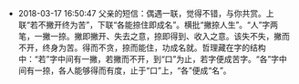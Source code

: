 - 2018-03-17 16:50:47 父亲的短信：偶遇一联，觉得不错，与你共赏。上联“若不撇开终为苦”，下联“各能捺住即成名”。横批“撇捺人生”。“人”字两笔，一撇一捺。撇即撇开、失去之意，捺即得到、收入之意。该失不失，撇而不开，终身为苦。得而不贪，捺而能住，功成名就。哲理藏在字的结构中：“若”字中间有一撇，若撇而不开，到“口”为止，若字便成苦字。“各”字中间有一捺，各人能够得而有度，止于“口”上，“各”便成“名”。
